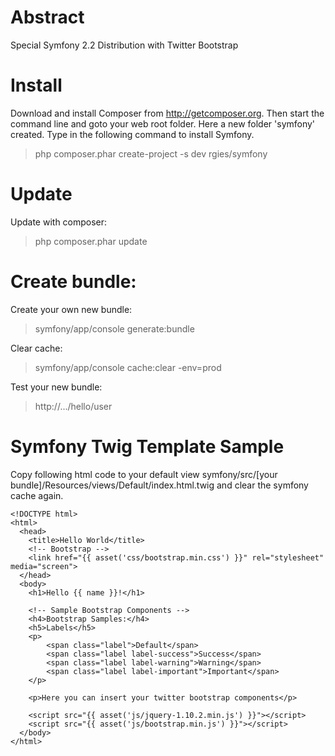 Abstract
===========

Special Symfony 2.2 Distribution with Twitter Bootstrap

Install
========

Download and install Composer from http://getcomposer.org.
Then start the command line and goto your web root folder. Here a new folder 'symfony' created. Type in the following command to install Symfony.

> php composer.phar create-project -s dev rgies/symfony


Update
========

Update with composer:

> php composer.phar update


Create bundle:
==========================

Create your own new bundle:

> symfony/app/console generate:bundle

Clear cache:

> symfony/app/console cache:clear -env=prod

Test your new bundle:

> http://.../hello/user


Symfony Twig Template Sample
=============================

Copy following html code to your default view symfony/src/[your bundle]/Resources/views/Default/index.html.twig and clear the symfony cache again.


    <!DOCTYPE html>
    <html>
      <head>
        <title>Hello World</title>
        <!-- Bootstrap -->
        <link href="{{ asset('css/bootstrap.min.css') }}" rel="stylesheet" media="screen">
      </head>
      <body>
        <h1>Hello {{ name }}!</h1>
        
        <!-- Sample Bootstrap Components -->
        <h4>Bootstrap Samples:</h4>
        <h5>Labels</h5>
        <p>
            <span class="label">Default</span>
            <span class="label label-success">Success</span>
            <span class="label label-warning">Warning</span>
            <span class="label label-important">Important</span>
        </p>

        <p>Here you can insert your twitter bootstrap components</p>
        
        <script src="{{ asset('js/jquery-1.10.2.min.js') }}"></script>
        <script src="{{ asset('js/bootstrap.min.js') }}"></script>
      </body>
    </html>
